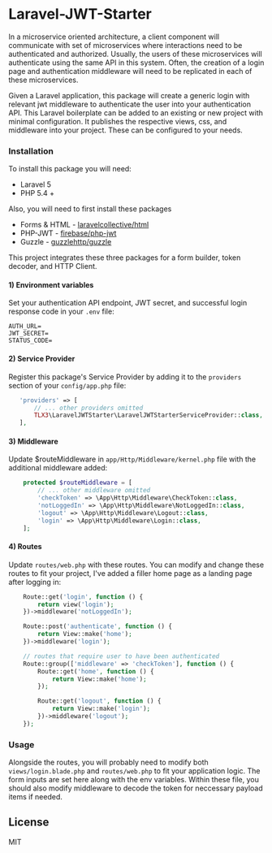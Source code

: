 # Laravel-JWT-Starter

In a microservice oriented architecture, a client component will communicate with set of microservices where interactions need to be authenticated and authorized. Usually, the users of these microservices will authenticate using the same API in this system. Often, the creation of a login page and authentication middleware will need to be replicated in each of these microservices.

Given a Laravel application, this package will create a generic login with relevant jwt middleware to authenticate the user into your authentication API. This Laravel boilerplate can be added to an existing or new project with minimal configuration. It publishes the respective views, css, and middleware into your project. These can be configured to your needs.

### Installation
To install this package you will need:
- Laravel 5
- PHP 5.4 +

Also, you will need to first install these packages
- Forms & HTML - [laravelcollective/html](https://laravelcollective.com/docs/master/html)
- PHP-JWT - [firebase/php-jwt](https://github.com/firebase/php-jwt)
- Guzzle - [guzzlehttp/guzzle](http://docs.guzzlephp.org/en/stable/overview.html#installation)

This project integrates these three packages for a form builder, token decoder, and HTTP Client.

#### 1) Environment variables

Set your authentication API endpoint, JWT secret, and successful login response code
in your `.env` file:
```
AUTH_URL=
JWT_SECRET=
STATUS_CODE=
```

#### 2) Service Provider

Register this package's Service Provider by adding it to the `providers`
section of your `config/app.php` file:

```php
   'providers' => [
       // ... other providers omitted
       TLX3\LaravelJWTStarter\LaravelJWTStarterServiceProvider::class,
   ],
```

#### 3) Middleware
Update $routeMiddleware in `app/Http/Middleware/kernel.php` file with the additional middleware added:

```php
    protected $routeMiddleware = [
        // ... other middleware omitted
        'checkToken' => \App\Http\Middleware\CheckToken::class,
        'notLoggedIn' => \App\Http\Middleware\NotLoggedIn::class,
        'logout' => \App\Http\Middleware\Logout::class,
        'login' => \App\Http\Middleware\Login::class,
    ];
```

#### 4) Routes
Update `routes/web.php` with these routes. You can modify and change these routes to fit your project, I've added a filler home page as a landing page after logging in:
```php
    Route::get('login', function () {
        return view('login');
    })->middleware('notLoggedIn');

    Route::post('authenticate', function () {
        return View::make('home');
    })->middleware('login');

    // routes that require user to have been authenticated
    Route::group(['middleware' => 'checkToken'], function () {
        Route::get('home', function () {
            return View::make('home');
        });

        Route::get('logout', function () {
            return View::make('login');
        })->middleware('logout');
    });
```
### Usage
Alongside the routes, you will probably need to modify both `views/login.blade.php` and `routes/web.php` to fit your application logic. The form inputs are set here along with the env variables. Within these file, you should also modify middleware to decode the token for neccessary payload items if needed.

License
----

MIT
